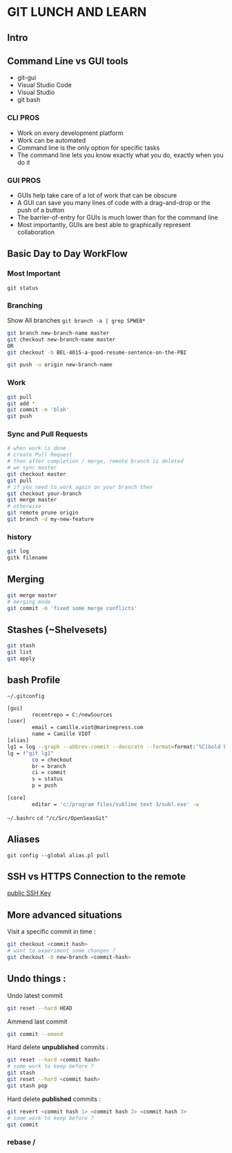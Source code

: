 
# GIT LUNCH AND LEARN

## Intro

## Command Line vs GUI tools

* git-gui
* Visual Studio Code
* Visual Studio
* git bash

### CLI PROS

* Work on every development platform
* Work can be automated
* Command line is the only option for specific tasks
* The command line lets you know exactly what you do, exactly when you do it

### GUI PROS

* GUIs help take care of a lot of work that can be obscure
* A GUI can save you many lines of code with a drag-and-drop or the push of a button
* The barrier-of-entry for GUIs is much lower than for the command line
* Most importantly, GUIs are best able to graphically represent collaboration

## Basic Day to Day WorkFlow

### Most Important

``git status``

### Branching

Show All branches ``git branch -a | grep SPWEB*``

``` sh
git branch new-branch-name master
git checkout new-branch-name master
OR
git checkout -b BEL-4015-a-good-resume-sentence-on-the-PBI
```

``` sh
git push -u origin new-branch-name
```

### Work

``` sh
git pull
git add *
git commit -m 'blah'
git push
```

### Sync and Pull Requests

``` bash
# when work is done
# create Pull Request
# then after completion / merge, remote branch is deleted
# we sync master
git checkout master
git pull
# if you need to work again on your branch then
git checkout your-branch
git merge master
# otherwise
git remote prune origin
git branch -d my-new-feature
```

### history

``` sh
git log
gitk filename
```

## Merging

``` sh
git merge master
# merging mode
git commit -m 'fixed some merge conflicts'
```

## Stashes (~Shelvesets)

``` sh
git stash
git list
git apply
```

## bash Profile

``~/.gitconfig``

``` sh
[gui]
        recentrepo = C:/newSources
[user]
        email = camille.viot@marinepress.com
        name = Camille VIOT
[alias]
lg1 = log --graph --abbrev-commit --decorate --format=format:'%C(bold blue)%h%C(reset) - %C(bold green)(%ar)%C(reset) %C(white)%s%C(reset) %C(dim white)- %an%C(reset)%C(bold yellow)%d%C(reset)' --all
lg = !"git lg1"
        co = checkout
        br = branch
        ci = commit
        s = status
        p = push

[core]
        editor = 'c:/program files/sublime text 3/subl.exe' -w
```

``~/.bashrc``
``cd "/c/Src/OpenSeasGit"``

## Aliases

``git config --global alias.pl pull``

## SSH vs HTTPS Connection to the remote

[public SSH Key](https://www.visualstudio.com/fr-ca/docs/git/use-ssh-keys-to-authenticate)

## More advanced situations

Visit a specific commit in time :

``` sh
git checkout <commit hash>
# want to experiment some changes ?
git checkout -b new-branch <commit-hash>
```

## Undo things :

Undo latest commit

``` sh
git reset --hard HEAD
```

Ammend last commit

```sh
git commit --amend
```

Hard delete **unpublished** commits :

``` sh
git reset --hard <commit hash>
# some work to keep before ?
git stash
git reset --hard <commit hash>
git stash pop
```

Hard delete **published** commits :

``` sh
git revert <commit hash 1> <commit hash 2> <commit hash 3>
# some work to keep before ?
git commit
```


### rebase / 
